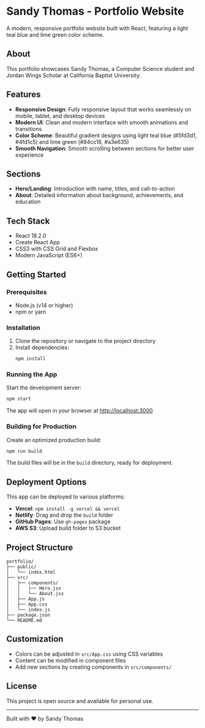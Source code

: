 # Sandy Thomas - Portfolio Website

A modern, responsive portfolio website built with React, featuring a light teal blue and lime green color scheme.

## About

This portfolio showcases Sandy Thomas, a Computer Science student and Jordan Wings Scholar at California Baptist University.

## Features

- **Responsive Design**: Fully responsive layout that works seamlessly on mobile, tablet, and desktop devices
- **Modern UI**: Clean and modern interface with smooth animations and transitions
- **Color Scheme**: Beautiful gradient designs using light teal blue (#5fd3d1, #4fd1c5) and lime green (#84cc16, #a3e635)
- **Smooth Navigation**: Smooth scrolling between sections for better user experience

## Sections

- **Hero/Landing**: Introduction with name, titles, and call-to-action
- **About**: Detailed information about background, achievements, and education

## Tech Stack

- React 18.2.0
- Create React App
- CSS3 with CSS Grid and Flexbox
- Modern JavaScript (ES6+)

## Getting Started

### Prerequisites

- Node.js (v14 or higher)
- npm or yarn

### Installation

1. Clone the repository or navigate to the project directory
2. Install dependencies:
   ```bash
   npm install
   ```

### Running the App

Start the development server:
```bash
npm start
```

The app will open in your browser at [http://localhost:3000](http://localhost:3000)

### Building for Production

Create an optimized production build:
```bash
npm run build
```

The build files will be in the `build` directory, ready for deployment.

## Deployment Options

This app can be deployed to various platforms:
- **Vercel**: `npm install -g vercel && vercel`
- **Netlify**: Drag and drop the `build` folder
- **GitHub Pages**: Use `gh-pages` package
- **AWS S3**: Upload build folder to S3 bucket

## Project Structure

```
portfolio/
├── public/
│   └── index.html
├── src/
│   ├── components/
│   │   ├── Hero.jsx
│   │   └── About.jsx
│   ├── App.js
│   ├── App.css
│   └── index.js
├── package.json
└── README.md
```

## Customization

- Colors can be adjusted in `src/App.css` using CSS variables
- Content can be modified in component files
- Add new sections by creating components in `src/components/`

## License

This project is open source and available for personal use.

---

Built with ❤️ by Sandy Thomas

